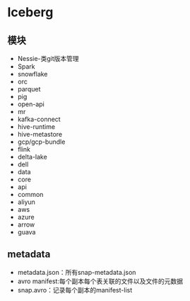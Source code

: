 # Iceberg

## 模块
- Nessie-类git版本管理
- Spark
- snowflake
- orc
- parquet
- pig
- open-api
- mr
- kafka-connect
- hive-runtime
- hive-metastore
- gcp/gcp-bundle
- flink
- delta-lake
- dell
- data
- core
- api
- common
- aliyun
- aws
- azure
- arrow
- guava

## metadata

- metadata.json：所有snap-metadata.json
- avro manifest:每个副本每个表关联的文件以及文件的元数据
- snap.avro：记录每个副本的manifest-list